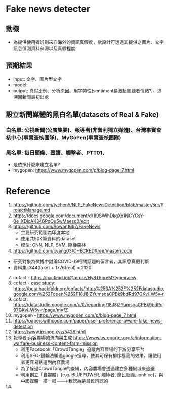 # Fake news detecter
## 動機
* 為提供使用者辨別來自海外的資訊真假度，欲設計可透過其提供之圖片、文字訊息偵測資料來源以及真假程度
## 預期結果
* input: 文字、圖片型文字
* model: 
* output: 真假比例、分析原因、用字特性(sentiment易激起閱聽者情緒?)、追溯回新聞最初出處


## 設立新聞媒體的黑白名單(datasets of Real & Fake)
### 白名單: 公視新聞(公廣集團)、報導者(非營利獨立媒體)、台灣事實查核中心(事實查核團隊)、MyGoPen(事實查核團隊)
### 黑名單: 每日頭條、壹讀、觸擊者、PTT01、
* 是依照什麼來建立名單?
* mygopen: https://www.mygopen.com/p/blog-page_7.html

# Reference
1. https://github.com/tychen5/NLP_FakeNewsDetection/blob/master/src/ProjectManage.md
2. https://docs.google.com/document/d/1I9SWihDkgXx1NCYCsY-0e_XDicAK346PqQu5wMaesd0/edit
3. https://github.com/Rowan1697/FakeNews
   * 主要研究範圍為印度本地
   * 使用共50K筆資料的dataset
   * 模型: CNN, NLP, SVM, 隨機森林
5. https://github.com/cyang03/CHECKED/tree/master/code
  * 研究對象為微博中討論COVID-19相關話題的留言者，其訊息真假判斷
  * 資料集: 344(fake) + 1776(real) = 2120
7. cofact - https://hackmd.io/@mrorz/Hy8T6nreM?type=view
8. cofact - case study: https://beta.hackfoldr.org/cofacts/https%253A%252F%252Fdatastudio.google.com%252Fopen%252F18J8jZYumsoaCPBk9bdRd97GKvi_W5v-r
9. cofact: https://datastudio.google.com/u/0/reporting/18J8jZYumsoaCPBk9bdRd97GKvi_W5v-r/page/mVfZ
10. mygopen - https://www.mygopen.com/p/blog-page_7.html
11. https://paperswithcode.com/paper/user-preference-aware-fake-news-detection
12. https://www.ipshop.xyz/5426.html
13. 報導者:內容農場的流向與生成 https://www.twreporter.org/a/information-warfare-business-content-farm-mission
    * 利用Facebook「CrowdTangle」追蹤內容農場的下游分享平台
    * 利用SEO-鏈輪法騙過google搜尋，使其可保有排序極高的效果，讓使用者更容易點選到內容農場
    * 為了躲過CrowdTangle的查緝，內容農場會透過建立多種網域來逃避
    * 利用創立「自媒體」(e.g. BLUEPOWER, 觸極者, 庶民起義, jonh ce)，與中國媒體一搭一唱--->我認為是最難辨認的
14. 
